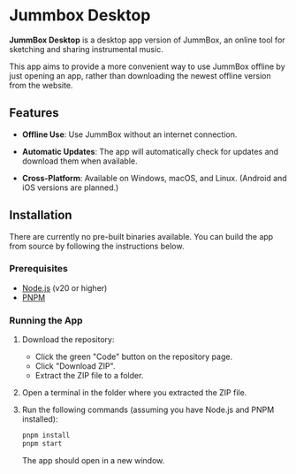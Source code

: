 # Jummbox Desktop

**JummBox Desktop** is a desktop app version of JummBox, an online tool for sketching and sharing instrumental music.

This app aims to provide a more convenient way to use JummBox offline by just opening an app, rather than downloading the newest offline version from the website.

## Features

- **Offline Use**: Use JummBox without an internet connection.

- **Automatic Updates**: The app will automatically check for updates and download them when available.

- **Cross-Platform**: Available on Windows, macOS, and Linux. (Android and iOS versions are planned.)

## Installation

There are currently no pre-built binaries available. You can build the app from source by following the instructions below.

### Prerequisites

- [Node.js](https://nodejs.org/) (v20 or higher)
- [PNPM](https://pnpm.io/installation/)

### Running the App

1. Download the repository:

    - Click the green "Code" button on the repository page.
    - Click "Download ZIP".
    - Extract the ZIP file to a folder.

2. Open a terminal in the folder where you extracted the ZIP file.

3. Run the following commands (assuming you have Node.js and PNPM installed):

    ```sh
    pnpm install
    pnpm start
    ```

    The app should open in a new window.
